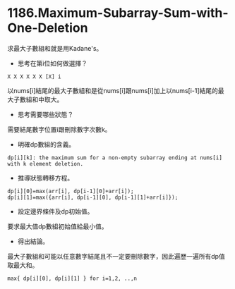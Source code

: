 # 1186.Maximum-Subarray-Sum-with-One-Deletion

求最大子數組和就是用Kadane's。

- 思考在第i位如何做選擇？

```
X X X X X X [X] i
```

以nums[i]結尾的最大子數組和是從nums[i]跟nums[i]加上以nums[i-1]結尾的最大子數組和中取大。

- 思考需要哪些狀態？

需要結尾數字位置i跟刪除數字次數k。

- 明確dp數組的含義。

```
dp[i][k]: the maximum sum for a non-empty subarray ending at nums[i] with k element deletion.
```

- 推導狀態轉移方程。

```
dp[i][0]=max(arr[i], dp[i-1][0]+arr[i]);
dp[i][1]=max({arr[i], dp[i-1][0], dp[i-1][1]+arr[i]});
```

- 設定邊界條件及dp初始值。

要求最大值dp數組初始值給最小值。

- 得出結論。

最大子數組和可能以任意數字結尾且不一定要刪除數字，因此遍歷一遍所有dp值取最大和。

```
max{ dp[i][0], dp[i][1] } for i=1,2, ..,n
```
